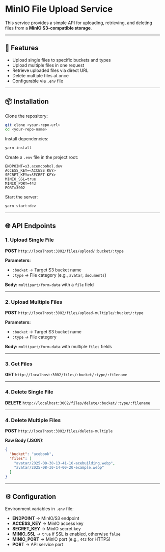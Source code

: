 # MinIO File Upload Service

This service provides a simple API for uploading, retrieving, and deleting files from a **MinIO S3-compatible storage**.

---

## 🚀 Features
- Upload single files to specific buckets and types
- Upload multiple files in one request
- Retrieve uploaded files via direct URL
- Delete multiple files at once
- Configurable via `.env` file

---

## 📦 Installation

Clone the repository:
```bash
git clone <your-repo-url>
cd <your-repo-name>
```

Install dependencies:
```bash
yarn install
```

Create a `.env` file in the project root:
```env
ENDPOINT=s3.acemcbohol.dev
ACCESS_KEY=<ACCESS KEY>
SECRET_KEY=<SECRET KEY>
MINIO_SSL=true
MINIO_PORT=443
PORT=3002
```

Start the server:
```bash
yarn start:dev
```

---

## 🌐 API Endpoints

### 1. Upload Single File
**POST** `http://localhost:3002/files/upload/:bucket/:type`

**Parameters:**
- `:bucket` → Target S3 bucket name
- `:type` → File category (e.g., `avatar`, `documents`)

**Body:** `multipart/form-data` with a `file` field

---

### 2. Upload Multiple Files
**POST** `http://localhost:3002/files/upload-multiple/:bucket/:type`

**Parameters:**
- `:bucket` → Target S3 bucket name
- `:type` → File category

**Body:** `multipart/form-data` with multiple `files` fields

---

### 3. Get Files
**GET** `http://localhost:3002/files/:bucket/:type/:filename`

---

### 4. Delete Single File
**DELETE** `http://localhost:3002/files/delete/:bucket/:type/:filename`

---

### 4. Delete Multiple Files
**POST** `http://localhost:3002/files/delete-multiple`

**Raw Body (JSON):**
```json
{
  "bucket": "acebook",
  "files": [
    "avatar/2025-08-30-13-41-10-acebuilding.webp",
    "avatar/2025-08-30-14-00-20-example.webp"
  ]
}
```
---

## ⚙️ Configuration

Environment variables in `.env` file:

- **ENDPOINT** → MinIO/S3 endpoint
- **ACCESS_KEY** → MinIO access key
- **SECRET_KEY** → MinIO secret key
- **MINIO_SSL** → `true` if SSL is enabled, otherwise `false`
- **MINIO_PORT** → MinIO port (e.g., `443` for HTTPS)
- **PORT** → API service port

